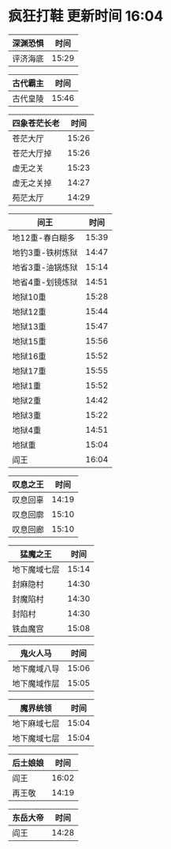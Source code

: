 # 疯狂打鞋 更新时间 16:04

| 深渊恐惧   | 时间    |
|--------|-------|
| 评济海底 | 15:29 |

| 古代霸主   | 时间    |
|--------|-------|
| 古代皇陵 | 15:46 |

| 四象苍茫长老   | 时间    |
|--------|-------|
| 苍茫大厅 | 15:26 |
| 苍茫大厅掉 | 15:26 |
| 虚无之关 | 15:23 |
| 虚无之关掉 | 14:27 |
| 苑茫太厅 | 14:29 |

| 间王   | 时间    |
|--------|-------|
| 地12重-春白糊多 | 15:39 |
| 地钓3重-铁树炼狱 | 14:47 |
| 地省3重-油锅炼狱 | 15:14 |
| 地省4重-划镜炼狱 | 14:51 |
| 地狱10重 | 15:28 |
| 地狱12重 | 15:44 |
| 地狱13重 | 15:47 |
| 地狱15重 | 15:56 |
| 地狱16重 | 15:52 |
| 地狱17重 | 15:55 |
| 地狱1重 | 15:52 |
| 地狱2重 | 14:42 |
| 地狱3重 | 15:22 |
| 地狱4重 | 14:51 |
| 地狱重 | 15:04 |
| 阎王 | 16:04 |

| 叹息之王   | 时间    |
|--------|-------|
| 叹息回辜 | 14:19 |
| 叹息回廓 | 15:10 |
| 叹息回廊 | 15:10 |

| 猛魔之王   | 时间    |
|--------|-------|
| 地下魔域七层 | 15:14 |
| 封麻隐村 | 14:30 |
| 封魔陷村 | 14:30 |
| 封陷村 | 14:30 |
| 铁血魔宫 | 15:08 |

| 鬼火人马   | 时间    |
|--------|-------|
| 地下魔域八导 | 15:06 |
| 地下魔域作层 | 15:05 |

| 魔界统领   | 时间    |
|--------|-------|
| 地下麻域七层 | 15:04 |
| 地下魔域七层 | 15:04 |

| 后土娘娘   | 时间    |
|--------|-------|
| 阎王 | 16:02 |
| 再王敬 | 14:19 |

| 东岳大帝   | 时间    |
|--------|-------|
| 阎王 | 14:28 |